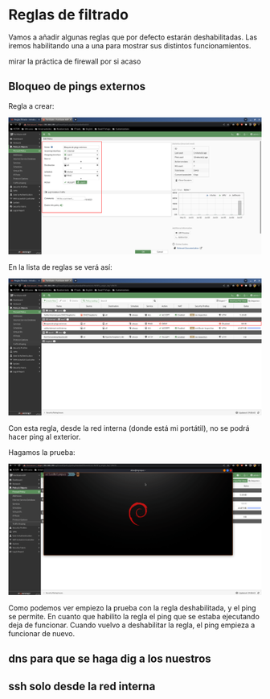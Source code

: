 # Reglas de filtrado

Vamos a añadir algunas reglas que por defecto estarán deshabilitadas. Las iremos habilitando una a una para mostrar sus distintos funcionamientos.

mirar la práctica de firewall por si acaso

## Bloqueo de pings externos

Regla a crear:

![133](../images/demo/133.png)

En la lista de reglas se verá así:

![134](../images/demo/134.png)

Con esta regla, desde la red interna (donde está mi portátil), no se podrá hacer ping al exterior.

Hagamos la prueba:

![135](../images/demo/135.gif)

Como podemos ver empiezo la prueba con la regla deshabilitada, y el ping se permite.
En cuanto que habilito la regla el ping que se estaba ejecutando deja de funcionar.
Cuando vuelvo a deshabilitar la regla, el ping empieza a funcionar de nuevo.

##





## dns para que se haga dig a los nuestros






## ssh solo desde la red interna









